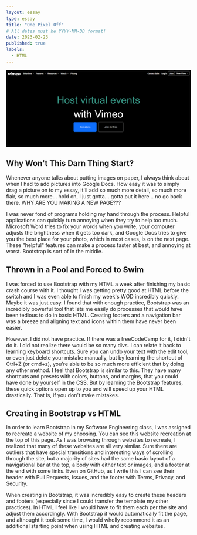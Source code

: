 ```yaml
---
layout: essay
type: essay
title: "One Pixel Off"
# All dates must be YYYY-MM-DD format!
date: 2023-02-23
published: true
labels:
  - HTML
---
```


<img width="600px" class="rounded float-start pe-4" src="../img/essays/my-version.png">

## Why Won't This Darn Thing Start?

Whenever anyone talks about putting images on paper, I always think about when I had to add pictures into Google Docs. How easy it was to simply drag a picture on to my essay, it'll add so much more detail, so much more flair, so much more... hold on, I just gotta... gotta put it here... no go back there. WHY ARE YOU MAKING A NEW PAGE???

I was never fond of programs holding my hand through the process. Helpful applications can quickly turn annoying when they try to help too much. Microsoft Word tries to fix your words when you write, your computer adjusts the brightness when it gets too dark, and Google Docs tries to give you the best place for your photo, which in most cases, is on the next page. These "helpful" features can make a process faster at best, and annoying at worst. Bootstrap is sort of in the middle.

## Thrown in a Pool and Forced to Swim

I was forced to use Bootstrap with my HTML a week after finishing my basic crash course with it. I thought I was getting pretty good at HTML before the switch and I was even able to finish my week's WOD incredibly quickly. Maybe it was just easy. I found that with enough practice, Bootstrap was an incredibly powerful tool that lets me easily do processes that would have been tedious to do in basic HTML. Creating footers and a navigation bar was a breeze and aligning text and icons within them have never been easier. 

However. I did not have practice. If there was a freeCodeCamp for it, I didn't do it. I did not realize there would be so many divs. I can relate it back to learning keyboard shortcuts. Sure you can undo your text with the edit tool, or even just delete your mistake manually, but by learning the shortcut of Ctrl+Z (or cmd+z), you're able to be so much more efficient that by doing any other method. I feel that Bootstrap is similar to this. They have many shortcuts and presets with colors, buttons, and margins, that you could have done by yourself in the CSS. But by learning the Bootstrap features, these quick options open up to you and will speed up your HTML drastically. That is, if you don't make mistakes.

## Creating in Bootstrap vs HTML

In order to learn Bootstrap in my Software Engineering class, I was assigned to recreate a website of my choosing. You can see this website recreation at the top of this page. As I was browsing through websites to recreate, I realized that many of these websites are all very similar. Sure there are outliers that have special transitions and interesting ways of scrolling through the site, but a majority of sites had the same basic layout of a navigational bar at the top, a body with either text or images, and a footer at the end with some links. Even on GitHub, as I write this I can see their header with Pull Requests, Issues, and the footer with Terms, Privacy, and Security.

When creating in Bootstrap, it was incredibly easy to create these headers and footers (especially since I could transfer the template my other practices). In HTML I feel like I would have to fit them each per the site and adjust them accordingly. With Bootstrap it would automatically fit the page, and althought it took some time, I would wholly recommend it as an additional starting point when using HTML and creating websites.
